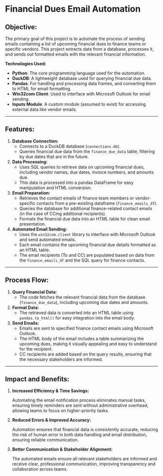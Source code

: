 # **Financial Dues Email Automation**

## **Objective:**

The primary goal of this project is to automate the process of sending emails containing a list of upcoming financial dues to finance teams or specific vendors. This project extracts data from a database, processes it, and sends out formatted emails with the relevant financial information.

**Technologies Used:**

- **Python**: The core programming language used for the automation.
- **DuckDB**: A lightweight database used for querying financial due data.
- **Pandas**: For handling and processing data frames, and converting them to HTML for email formatting.
- **Win32com Client**: Used to interface with Microsoft Outlook for email sending.
- **Inputs Module**: A custom module (assumed to exist) for accessing external data like vendor emails.

---

## **Features:**

1. **Database Connection:**
    - Connects to a DuckDB database (`connections.db`).
    - Queries financial due data from the `finance_due_data` table, filtering by due dates that are in the future.
2. **Data Processing:**
    - Uses SQL queries to retrieve data on upcoming financial dues, including vendor names, due dates, invoice numbers, and amounts due.
    - This data is processed into a pandas DataFrame for easy manipulation and HTML conversion.
3. **Email Preparation:**
    - Retrieves the contact emails of finance team members or vendor-specific contacts from a pre-existing dataframe (`finance_emails_df`).
    - Queries the database for additional finance-related contact emails (in the case of CCing additional recipients).
    - Formats the financial due data into an HTML table for clean email presentation.
4. **Automated Email Sending:**
    - Uses the `win32com.client` library to interface with Microsoft Outlook and send automated emails.
    - Each email contains the upcoming financial due details formatted as an HTML table.
    - The email recipients (To and CC) are populated based on data from the `finance_emails_df` and the SQL query for finance contacts.

---

## **Process Flow:**

1. **Query Financial Data:**
    - The code fetches the relevant financial data from the database (`finance_due_data`), including upcoming due dates and amounts.
2. **Format Data:**
    - The retrieved data is converted into an HTML table using `pandas.to_html()` for easy integration into the email body.
3. **Send Emails:**
    - Emails are sent to specified finance contact emails using Microsoft Outlook.
    - The HTML body of the email includes a table summarizing the upcoming dues, making it visually appealing and easy to understand for the recipient.
    - CC recipients are added based on the query results, ensuring that the necessary stakeholders are informed.

---

## **Impact and Benefits:**

1. **Increased Efficiency & Time Savings:**
    
    Automating the email notification process eliminates manual tasks, ensuring timely reminders are sent without administrative overhead, allowing teams to focus on higher-priority tasks.
    
2. **Reduced Errors & Improved Accuracy:**
    
    Automation ensures that financial data is consistently accurate, reducing the risk of human error in both data handling and email distribution, ensuring reliable communication.
    
3. **Better Communication & Stakeholder Alignment:**
    
    The automated emails ensure all relevant stakeholders are informed and receive clear, professional communication, improving transparency and collaboration across teams.
